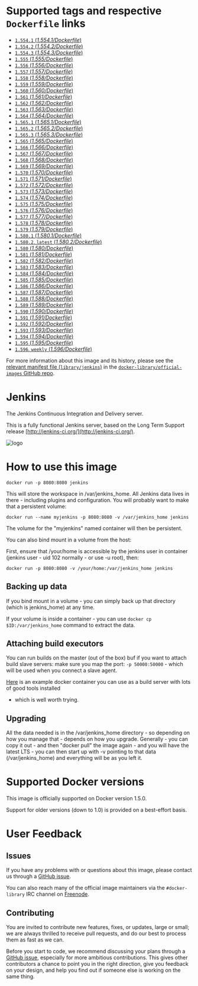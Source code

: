 # Supported tags and respective `Dockerfile` links

- [`1.554.1` (*1.554.1/Dockerfile*)](https://github.com/cloudbees/jenkins-ci.org-docker/blob/f313389f8ab728d7b4207da36804ea54415c830b/1.554.1/Dockerfile)
- [`1.554.2` (*1.554.2/Dockerfile*)](https://github.com/cloudbees/jenkins-ci.org-docker/blob/f313389f8ab728d7b4207da36804ea54415c830b/1.554.2/Dockerfile)
- [`1.554.3` (*1.554.3/Dockerfile*)](https://github.com/cloudbees/jenkins-ci.org-docker/blob/40c3e3f46939b9f9dcf8d46e62fa7daa80485588/1.554.3/Dockerfile)
- [`1.555` (*1.555/Dockerfile*)](https://github.com/cloudbees/jenkins-ci.org-docker/blob/40c3e3f46939b9f9dcf8d46e62fa7daa80485588/1.555/Dockerfile)
- [`1.556` (*1.556/Dockerfile*)](https://github.com/cloudbees/jenkins-ci.org-docker/blob/40c3e3f46939b9f9dcf8d46e62fa7daa80485588/1.556/Dockerfile)
- [`1.557` (*1.557/Dockerfile*)](https://github.com/cloudbees/jenkins-ci.org-docker/blob/40c3e3f46939b9f9dcf8d46e62fa7daa80485588/1.557/Dockerfile)
- [`1.558` (*1.558/Dockerfile*)](https://github.com/cloudbees/jenkins-ci.org-docker/blob/40c3e3f46939b9f9dcf8d46e62fa7daa80485588/1.558/Dockerfile)
- [`1.559` (*1.559/Dockerfile*)](https://github.com/cloudbees/jenkins-ci.org-docker/blob/40c3e3f46939b9f9dcf8d46e62fa7daa80485588/1.559/Dockerfile)
- [`1.560` (*1.560/Dockerfile*)](https://github.com/cloudbees/jenkins-ci.org-docker/blob/40c3e3f46939b9f9dcf8d46e62fa7daa80485588/1.560/Dockerfile)
- [`1.561` (*1.561/Dockerfile*)](https://github.com/cloudbees/jenkins-ci.org-docker/blob/40c3e3f46939b9f9dcf8d46e62fa7daa80485588/1.561/Dockerfile)
- [`1.562` (*1.562/Dockerfile*)](https://github.com/cloudbees/jenkins-ci.org-docker/blob/40c3e3f46939b9f9dcf8d46e62fa7daa80485588/1.562/Dockerfile)
- [`1.563` (*1.563/Dockerfile*)](https://github.com/cloudbees/jenkins-ci.org-docker/blob/40c3e3f46939b9f9dcf8d46e62fa7daa80485588/1.563/Dockerfile)
- [`1.564` (*1.564/Dockerfile*)](https://github.com/cloudbees/jenkins-ci.org-docker/blob/40c3e3f46939b9f9dcf8d46e62fa7daa80485588/1.564/Dockerfile)
- [`1.565.1` (*1.565.1/Dockerfile*)](https://github.com/cloudbees/jenkins-ci.org-docker/blob/f313389f8ab728d7b4207da36804ea54415c830b/1.565.1/Dockerfile)
- [`1.565.2` (*1.565.2/Dockerfile*)](https://github.com/cloudbees/jenkins-ci.org-docker/blob/f313389f8ab728d7b4207da36804ea54415c830b/1.565.2/Dockerfile)
- [`1.565.3` (*1.565.3/Dockerfile*)](https://github.com/cloudbees/jenkins-ci.org-docker/blob/40c3e3f46939b9f9dcf8d46e62fa7daa80485588/1.565.3/Dockerfile)
- [`1.565` (*1.565/Dockerfile*)](https://github.com/cloudbees/jenkins-ci.org-docker/blob/40c3e3f46939b9f9dcf8d46e62fa7daa80485588/1.565/Dockerfile)
- [`1.566` (*1.566/Dockerfile*)](https://github.com/cloudbees/jenkins-ci.org-docker/blob/40c3e3f46939b9f9dcf8d46e62fa7daa80485588/1.566/Dockerfile)
- [`1.567` (*1.567/Dockerfile*)](https://github.com/cloudbees/jenkins-ci.org-docker/blob/40c3e3f46939b9f9dcf8d46e62fa7daa80485588/1.567/Dockerfile)
- [`1.568` (*1.568/Dockerfile*)](https://github.com/cloudbees/jenkins-ci.org-docker/blob/40c3e3f46939b9f9dcf8d46e62fa7daa80485588/1.568/Dockerfile)
- [`1.569` (*1.569/Dockerfile*)](https://github.com/cloudbees/jenkins-ci.org-docker/blob/40c3e3f46939b9f9dcf8d46e62fa7daa80485588/1.569/Dockerfile)
- [`1.570` (*1.570/Dockerfile*)](https://github.com/cloudbees/jenkins-ci.org-docker/blob/40c3e3f46939b9f9dcf8d46e62fa7daa80485588/1.570/Dockerfile)
- [`1.571` (*1.571/Dockerfile*)](https://github.com/cloudbees/jenkins-ci.org-docker/blob/40c3e3f46939b9f9dcf8d46e62fa7daa80485588/1.571/Dockerfile)
- [`1.572` (*1.572/Dockerfile*)](https://github.com/cloudbees/jenkins-ci.org-docker/blob/40c3e3f46939b9f9dcf8d46e62fa7daa80485588/1.572/Dockerfile)
- [`1.573` (*1.573/Dockerfile*)](https://github.com/cloudbees/jenkins-ci.org-docker/blob/40c3e3f46939b9f9dcf8d46e62fa7daa80485588/1.573/Dockerfile)
- [`1.574` (*1.574/Dockerfile*)](https://github.com/cloudbees/jenkins-ci.org-docker/blob/40c3e3f46939b9f9dcf8d46e62fa7daa80485588/1.574/Dockerfile)
- [`1.575` (*1.575/Dockerfile*)](https://github.com/cloudbees/jenkins-ci.org-docker/blob/40c3e3f46939b9f9dcf8d46e62fa7daa80485588/1.575/Dockerfile)
- [`1.576` (*1.576/Dockerfile*)](https://github.com/cloudbees/jenkins-ci.org-docker/blob/40c3e3f46939b9f9dcf8d46e62fa7daa80485588/1.576/Dockerfile)
- [`1.577` (*1.577/Dockerfile*)](https://github.com/cloudbees/jenkins-ci.org-docker/blob/40c3e3f46939b9f9dcf8d46e62fa7daa80485588/1.577/Dockerfile)
- [`1.578` (*1.578/Dockerfile*)](https://github.com/cloudbees/jenkins-ci.org-docker/blob/40c3e3f46939b9f9dcf8d46e62fa7daa80485588/1.578/Dockerfile)
- [`1.579` (*1.579/Dockerfile*)](https://github.com/cloudbees/jenkins-ci.org-docker/blob/40c3e3f46939b9f9dcf8d46e62fa7daa80485588/1.579/Dockerfile)
- [`1.580.1` (*1.580.1/Dockerfile*)](https://github.com/cloudbees/jenkins-ci.org-docker/blob/40c3e3f46939b9f9dcf8d46e62fa7daa80485588/1.580.1/Dockerfile)
- [`1.580.2`, `latest` (*1.580.2/Dockerfile*)](https://github.com/cloudbees/jenkins-ci.org-docker/blob/c39540d22e2a9c20e691cbdc4c9c54aee77be357/1.580.2/Dockerfile)
- [`1.580` (*1.580/Dockerfile*)](https://github.com/cloudbees/jenkins-ci.org-docker/blob/40c3e3f46939b9f9dcf8d46e62fa7daa80485588/1.580/Dockerfile)
- [`1.581` (*1.581/Dockerfile*)](https://github.com/cloudbees/jenkins-ci.org-docker/blob/40c3e3f46939b9f9dcf8d46e62fa7daa80485588/1.581/Dockerfile)
- [`1.582` (*1.582/Dockerfile*)](https://github.com/cloudbees/jenkins-ci.org-docker/blob/40c3e3f46939b9f9dcf8d46e62fa7daa80485588/1.582/Dockerfile)
- [`1.583` (*1.583/Dockerfile*)](https://github.com/cloudbees/jenkins-ci.org-docker/blob/40c3e3f46939b9f9dcf8d46e62fa7daa80485588/1.583/Dockerfile)
- [`1.584` (*1.584/Dockerfile*)](https://github.com/cloudbees/jenkins-ci.org-docker/blob/40c3e3f46939b9f9dcf8d46e62fa7daa80485588/1.584/Dockerfile)
- [`1.585` (*1.585/Dockerfile*)](https://github.com/cloudbees/jenkins-ci.org-docker/blob/40c3e3f46939b9f9dcf8d46e62fa7daa80485588/1.585/Dockerfile)
- [`1.586` (*1.586/Dockerfile*)](https://github.com/cloudbees/jenkins-ci.org-docker/blob/40c3e3f46939b9f9dcf8d46e62fa7daa80485588/1.586/Dockerfile)
- [`1.587` (*1.587/Dockerfile*)](https://github.com/cloudbees/jenkins-ci.org-docker/blob/40c3e3f46939b9f9dcf8d46e62fa7daa80485588/1.587/Dockerfile)
- [`1.588` (*1.588/Dockerfile*)](https://github.com/cloudbees/jenkins-ci.org-docker/blob/40c3e3f46939b9f9dcf8d46e62fa7daa80485588/1.588/Dockerfile)
- [`1.589` (*1.589/Dockerfile*)](https://github.com/cloudbees/jenkins-ci.org-docker/blob/40c3e3f46939b9f9dcf8d46e62fa7daa80485588/1.589/Dockerfile)
- [`1.590` (*1.590/Dockerfile*)](https://github.com/cloudbees/jenkins-ci.org-docker/blob/40c3e3f46939b9f9dcf8d46e62fa7daa80485588/1.590/Dockerfile)
- [`1.591` (*1.591/Dockerfile*)](https://github.com/cloudbees/jenkins-ci.org-docker/blob/40c3e3f46939b9f9dcf8d46e62fa7daa80485588/1.591/Dockerfile)
- [`1.592` (*1.592/Dockerfile*)](https://github.com/cloudbees/jenkins-ci.org-docker/blob/40c3e3f46939b9f9dcf8d46e62fa7daa80485588/1.592/Dockerfile)
- [`1.593` (*1.593/Dockerfile*)](https://github.com/cloudbees/jenkins-ci.org-docker/blob/c39540d22e2a9c20e691cbdc4c9c54aee77be357/1.593/Dockerfile)
- [`1.594` (*1.594/Dockerfile*)](https://github.com/cloudbees/jenkins-ci.org-docker/blob/c39540d22e2a9c20e691cbdc4c9c54aee77be357/1.594/Dockerfile)
- [`1.595` (*1.595/Dockerfile*)](https://github.com/cloudbees/jenkins-ci.org-docker/blob/c39540d22e2a9c20e691cbdc4c9c54aee77be357/1.595/Dockerfile)
- [`1.596`, `weekly` (*1.596/Dockerfile*)](https://github.com/cloudbees/jenkins-ci.org-docker/blob/c39540d22e2a9c20e691cbdc4c9c54aee77be357/1.596/Dockerfile)

For more information about this image and its history, please see the [relevant
manifest file
(`library/jenkins`)](https://github.com/docker-library/official-images/blob/master/library/jenkins)
in the [`docker-library/official-images` GitHub
repo](https://github.com/docker-library/official-images).

# Jenkins

The Jenkins Continuous Integration and Delivery server.

This is a fully functional Jenkins server, based on the Long Term Support
release [http://jenkins-ci.org/](http://jenkins-ci.org/).

![logo](http://jenkins-ci.org/sites/default/files/jenkins_logo.png)

# How to use this image

    docker run -p 8080:8080 jenkins

This will store the workspace in /var/jenkins_home. All Jenkins data lives in
there - including plugins and configuration. You will probably want to make that
a persistent volume:

    docker run --name myjenkins -p 8080:8080 -v /var/jenkins_home jenkins

The volume for the "myjenkins" named container will then be persistent.

You can also bind mount in a volume from the host:

First, ensure that /your/home is accessible by the jenkins user in container
(jenkins user - uid 102 normally - or use -u root), then:

    docker run -p 8080:8080 -v /your/home:/var/jenkins_home jenkins

## Backing up data

If you bind mount in a volume - you can simply back up that directory (which is
jenkins_home) at any time.

If your volume is inside a container - you can use `docker cp
$ID:/var/jenkins_home` command to extract the data.

## Attaching build executors 

You can run builds on the master (out of the box) buf if you want to attach
build slave servers: make sure you map the port: `-p 50000:50000` - which will
be used when you connect a slave agent.

[Here](https://registry.hub.docker.com/u/maestrodev/build-agent/) is an example
docker container you can use as a build server with lots of good tools installed
- which is well worth trying.

## Upgrading

All the data needed is in the /var/jenkins_home directory - so depending on how
you manage that - depends on how you upgrade. Generally - you can copy it out -
and then "docker pull" the image again - and you will have the latest LTS - you
can then start up with -v pointing to that data (/var/jenkins_home) and
everything will be as you left it.

# Supported Docker versions

This image is officially supported on Docker version 1.5.0.

Support for older versions (down to 1.0) is provided on a best-effort basis.

# User Feedback

## Issues

If you have any problems with or questions about this image, please contact us
 through a [GitHub issue](https://github.com/cloudbees/jenkins-ci.org-docker/issues).

You can also reach many of the official image maintainers via the
`#docker-library` IRC channel on [Freenode](https://freenode.net).

## Contributing

You are invited to contribute new features, fixes, or updates, large or small;
we are always thrilled to receive pull requests, and do our best to process them
as fast as we can.

Before you start to code, we recommend discussing your plans 
through a [GitHub issue](https://github.com/cloudbees/jenkins-ci.org-docker/issues), especially for more ambitious
contributions. This gives other contributors a chance to point you in the right
direction, give you feedback on your design, and help you find out if someone
else is working on the same thing.
